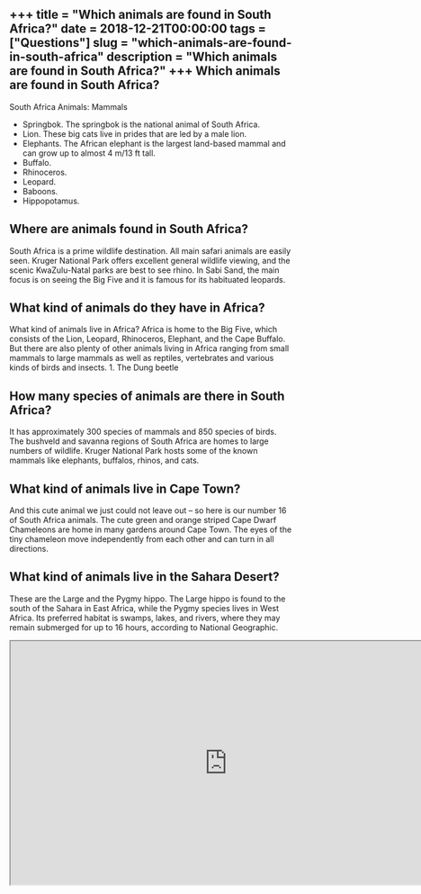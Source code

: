 +++
title = "Which animals are found in South Africa?"
date = 2018-12-21T00:00:00
tags = ["Questions"]
slug = "which-animals-are-found-in-south-africa"
description = "Which animals are found in South Africa?"
+++
Which animals are found in South Africa?
----------------------------------------

South Africa Animals: Mammals

- Springbok. The springbok is the national animal of South Africa.
- Lion. These big cats live in prides that are led by a male lion.
- Elephants. The African elephant is the largest land-based mammal and can grow up to almost 4 m/13 ft tall.
- Buffalo.
- Rhinoceros.
- Leopard.
- Baboons.
- Hippopotamus.

Where are animals found in South Africa?
----------------------------------------

South Africa is a prime wildlife destination. All main safari animals are easily seen. Kruger National Park offers excellent general wildlife viewing, and the scenic KwaZulu-Natal parks are best to see rhino. In Sabi Sand, the main focus is on seeing the Big Five and it is famous for its habituated leopards.

What kind of animals do they have in Africa?
--------------------------------------------

What kind of animals live in Africa? Africa is home to the Big Five, which consists of the Lion, Leopard, Rhinoceros, Elephant, and the Cape Buffalo. But there are also plenty of other animals living in Africa ranging from small mammals to large mammals as well as reptiles, vertebrates and various kinds of birds and insects. 1. The Dung beetle

How many species of animals are there in South Africa?
------------------------------------------------------

It has approximately 300 species of mammals and 850 species of birds. The bushveld and savanna regions of South Africa are homes to large numbers of wildlife. Kruger National Park hosts some of the known mammals like elephants, buffalos, rhinos, and cats.

What kind of animals live in Cape Town?
---------------------------------------

And this cute animal we just could not leave out – so here is our number 16 of South Africa animals. The cute green and orange striped Cape Dwarf Chameleons are home in many gardens around Cape Town. The eyes of the tiny chameleon move independently from each other and can turn in all directions.

What kind of animals live in the Sahara Desert?
-----------------------------------------------

These are the Large and the Pygmy hippo. The Large hippo is found to the south of the Sahara in East Africa, while the Pygmy species lives in West Africa. Its preferred habitat is swamps, lakes, and rivers, where they may remain submerged for up to 16 hours, according to National Geographic.

<iframe allow="accelerometer; autoplay; clipboard-write; encrypted-media; gyroscope; picture-in-picture" allowfullscreen="" class="__youtube_prefs__  epyt-is-override  no-lazyload" data-no-lazy="1" data-origheight="433" data-origwidth="770" data-skipgform_ajax_framebjll="" height="433" id="_ytid_40106" loading="lazy" src="https://www.youtube.com/embed/8CV6DAboD6k?enablejsapi=1&autoplay=0&cc_load_policy=0&cc_lang_pref=&iv_load_policy=1&loop=0&modestbranding=0&rel=1&fs=1&playsinline=0&autohide=2&theme=dark&color=red&controls=1&" title="YouTube player" width="770"></iframe>